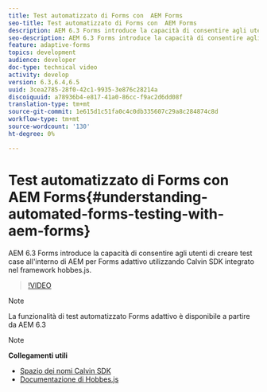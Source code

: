 ```yaml
---
title: Test automatizzato di Forms con  AEM Forms
seo-title: Test automatizzato di Forms con  AEM Forms
description: AEM 6.3 Forms introduce la capacità di consentire agli utenti di creare test case all'interno di AEM per Forms adattivo utilizzando Calvin SDK integrato nel framework hobbes.js
seo-description: AEM 6.3 Forms introduce la capacità di consentire agli utenti di creare test case all'interno di AEM per Forms adattivo utilizzando Calvin SDK integrato nel framework hobbes.js
feature: adaptive-forms
topics: development
audience: developer
doc-type: technical video
activity: develop
version: 6.3,6.4,6.5
uuid: 3cea2785-28f0-42c1-9935-3e876c28214a
discoiquuid: a78936b4-e817-41a0-86cc-f9ac2d6dd08f
translation-type: tm+mt
source-git-commit: 1e615d1c51fa0c4c0db335607c29a8c284874c8d
workflow-type: tm+mt
source-wordcount: '130'
ht-degree: 0%

---
```



# Test automatizzato di Forms con  AEM Forms{#understanding-automated-forms-testing-with-aem-forms}

AEM 6.3 Forms introduce la capacità di consentire agli utenti di creare test case all&#39;interno di AEM per Forms adattivo utilizzando Calvin SDK integrato nel framework hobbes.js.

>[!VIDEO](https://video.tv.adobe.com/v/19700/)

>[!NOTE]
>
>La funzionalità di test automatizzato Forms adattivo è disponibile a partire da AEM 6.3

>[!NOTE]
>
>**Collegamenti utili**
>
>* [Spazio dei nomi Calvin SDK](https://helpx.adobe.com/aem-forms/6-3/calvin-sdk-javascript-api/calvin.html)
>* [Documentazione di Hobbes.js](https://docs.adobe.com/docs/en/aem/6-3/develop/ref/test-api/index.html)

